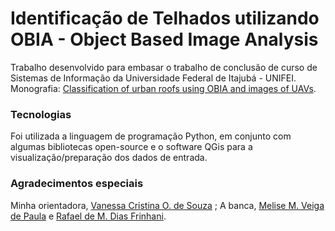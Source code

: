
# Identificação de Telhados utilizando OBIA - Object Based Image Analysis
Trabalho desenvolvido para embasar o trabalho de conclusão de curso de Sistemas de Informação da Universidade Federal de Itajubá - UNIFEI. Monografia: [Classification of urban roofs using OBIA and images of UAVs](https://www.researchgate.net/publication/358415906_Classification_of_urban_roofs_using_OBIA_and_images_of_UAVs).

### Tecnologias
Foi utilizada a linguagem de programação Python, em conjunto com algumas bibliotecas open-source e o software QGis para a visualização/preparação dos dados de entrada.

### Agradecimentos especiais
Minha orientadora, [Vanessa Cristina O. de Souza](http://lattes.cnpq.br/1661283751157601) ;
A banca, [Melise M. Veiga de Paula](http://lattes.cnpq.br/4124608748192543) e [Rafael de M. Dias Frinhani](http://lattes.cnpq.br/4014098839714534).
